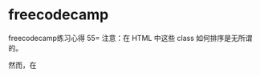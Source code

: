 # freecodecamp
freecodecamp练习心得
55=
注意：在 HTML 中这些 class 如何排序是无所谓的。

然而，在 <style> 部分中 class 声明的顺序却非常重要，第二个声明总是比第一个具有优先权。因为 .blue-text 是第二个声明，它覆盖了 .pink-text 属性。
56=
注意：你声明的这个 CSS 在 pink-text类选择器的上面还是下面是无所谓的，因为 id 属性总是具有更高的优先级。
106 107 108 没弄 主要是需要完成几个国外网站的关注

JQ
111 jq中加入按钮弹回操作  $(document).ready(function() {
    $("button").addClass("animated bounce");

  });
  我们已经在后台为你引入了jQuery库和Animate.css库，这样你就可以在编辑器里直接可以使用这两个库，进而通过jQuery给button元素添加bounce回弹动画效果。
 117 总结 清空
 122 比如，如果我想把target2从left-well拷贝到right-well，我们可以这样写:

$("#target2").clone().appendTo("#right-well");
你有没有发现两个jQuery方法合在一起使用了？这就叫方法链function chaining，使用起来很方便。
127 让我们做一些更为激动人心的事情，给body添加class animated 和hinge 。
 $("body").addClass("animated hinge");
 130 这个可以做刘老师的
 131 132 一样  这个例子没做，有点难
 
JavaScript
 134 在JavaScript中，你可以通过assignment(分配)操作符把一个值存储到变量中。
 myVariable = 5; 把Number数字5赋给变量myVariable。
 135 通常地我们会在initialize开始声明变量的时候就会给变量赋一个初始值。
var myVar = 0; 创建一个名为 myVar 的变量并指定一个初始值 0。
136 当 JavaScript 中的变量被声明的时候，程序内部会给它一个初始值 undefined。当你对一个值为 undefined 的变量进行运算操作的时候，算出来的结果将会是 NaN，NaN 的意思是 "Not a Number"。当你用一个没有 定义 的变量来做字符串连接操作的时候，它会如实的输出"undefined"。
